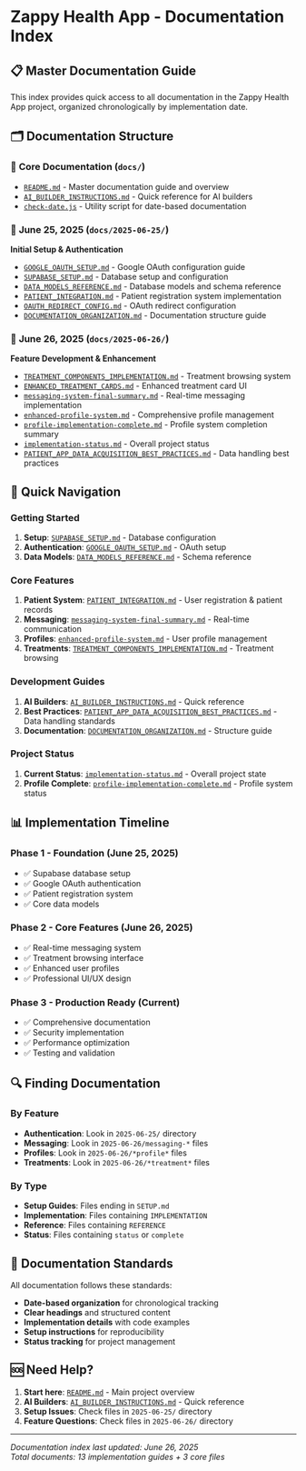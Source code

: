 # Zappy Health App - Documentation Index

## 📋 **Master Documentation Guide**

This index provides quick access to all documentation in the Zappy Health App project, organized chronologically by implementation date.

## 🗂️ **Documentation Structure**

### 📁 **Core Documentation** (`docs/`)
- [`README.md`](README.md) - Master documentation guide and overview
- [`AI_BUILDER_INSTRUCTIONS.md`](AI_BUILDER_INSTRUCTIONS.md) - Quick reference for AI builders
- [`check-date.js`](check-date.js) - Utility script for date-based documentation

### 📁 **June 25, 2025** (`docs/2025-06-25/`)
**Initial Setup & Authentication**
- [`GOOGLE_OAUTH_SETUP.md`](2025-06-25/GOOGLE_OAUTH_SETUP.md) - Google OAuth configuration guide
- [`SUPABASE_SETUP.md`](2025-06-25/SUPABASE_SETUP.md) - Database setup and configuration
- [`DATA_MODELS_REFERENCE.md`](2025-06-25/DATA_MODELS_REFERENCE.md) - Database models and schema reference
- [`PATIENT_INTEGRATION.md`](2025-06-25/PATIENT_INTEGRATION.md) - Patient registration system implementation
- [`OAUTH_REDIRECT_CONFIG.md`](2025-06-25/OAUTH_REDIRECT_CONFIG.md) - OAuth redirect configuration
- [`DOCUMENTATION_ORGANIZATION.md`](2025-06-25/DOCUMENTATION_ORGANIZATION.md) - Documentation structure guide

### 📁 **June 26, 2025** (`docs/2025-06-26/`)
**Feature Development & Enhancement**
- [`TREATMENT_COMPONENTS_IMPLEMENTATION.md`](2025-06-26/TREATMENT_COMPONENTS_IMPLEMENTATION.md) - Treatment browsing system
- [`ENHANCED_TREATMENT_CARDS.md`](2025-06-26/ENHANCED_TREATMENT_CARDS.md) - Enhanced treatment card UI
- [`messaging-system-final-summary.md`](2025-06-26/messaging-system-final-summary.md) - Real-time messaging implementation
- [`enhanced-profile-system.md`](2025-06-26/enhanced-profile-system.md) - Comprehensive profile management
- [`profile-implementation-complete.md`](2025-06-26/profile-implementation-complete.md) - Profile system completion summary
- [`implementation-status.md`](2025-06-26/implementation-status.md) - Overall project status
- [`PATIENT_APP_DATA_ACQUISITION_BEST_PRACTICES.md`](2025-06-26/PATIENT_APP_DATA_ACQUISITION_BEST_PRACTICES.md) - Data handling best practices

## 🎯 **Quick Navigation**

### **Getting Started**
1. **Setup**: [`SUPABASE_SETUP.md`](2025-06-25/SUPABASE_SETUP.md) - Database configuration
2. **Authentication**: [`GOOGLE_OAUTH_SETUP.md`](2025-06-25/GOOGLE_OAUTH_SETUP.md) - OAuth setup
3. **Data Models**: [`DATA_MODELS_REFERENCE.md`](2025-06-25/DATA_MODELS_REFERENCE.md) - Schema reference

### **Core Features**
1. **Patient System**: [`PATIENT_INTEGRATION.md`](2025-06-25/PATIENT_INTEGRATION.md) - User registration & patient records
2. **Messaging**: [`messaging-system-final-summary.md`](2025-06-26/messaging-system-final-summary.md) - Real-time communication
3. **Profiles**: [`enhanced-profile-system.md`](2025-06-26/enhanced-profile-system.md) - User profile management
4. **Treatments**: [`TREATMENT_COMPONENTS_IMPLEMENTATION.md`](2025-06-26/TREATMENT_COMPONENTS_IMPLEMENTATION.md) - Treatment browsing

### **Development Guides**
1. **AI Builders**: [`AI_BUILDER_INSTRUCTIONS.md`](AI_BUILDER_INSTRUCTIONS.md) - Quick reference
2. **Best Practices**: [`PATIENT_APP_DATA_ACQUISITION_BEST_PRACTICES.md`](2025-06-26/PATIENT_APP_DATA_ACQUISITION_BEST_PRACTICES.md) - Data handling standards
3. **Documentation**: [`DOCUMENTATION_ORGANIZATION.md`](2025-06-25/DOCUMENTATION_ORGANIZATION.md) - Structure guide

### **Project Status**
1. **Current Status**: [`implementation-status.md`](2025-06-26/implementation-status.md) - Overall project state
2. **Profile Complete**: [`profile-implementation-complete.md`](2025-06-26/profile-implementation-complete.md) - Profile system status

## 📊 **Implementation Timeline**

### **Phase 1 - Foundation** (June 25, 2025)
- ✅ Supabase database setup
- ✅ Google OAuth authentication
- ✅ Patient registration system
- ✅ Core data models

### **Phase 2 - Core Features** (June 26, 2025)
- ✅ Real-time messaging system
- ✅ Treatment browsing interface
- ✅ Enhanced user profiles
- ✅ Professional UI/UX design

### **Phase 3 - Production Ready** (Current)
- ✅ Comprehensive documentation
- ✅ Security implementation
- ✅ Performance optimization
- ✅ Testing and validation

## 🔍 **Finding Documentation**

### **By Feature**
- **Authentication**: Look in `2025-06-25/` directory
- **Messaging**: Look in `2025-06-26/messaging-*` files
- **Profiles**: Look in `2025-06-26/*profile*` files
- **Treatments**: Look in `2025-06-26/*treatment*` files

### **By Type**
- **Setup Guides**: Files ending in `SETUP.md`
- **Implementation**: Files containing `IMPLEMENTATION`
- **Reference**: Files containing `REFERENCE`
- **Status**: Files containing `status` or `complete`

## 📝 **Documentation Standards**

All documentation follows these standards:
- **Date-based organization** for chronological tracking
- **Clear headings** and structured content
- **Implementation details** with code examples
- **Setup instructions** for reproducibility
- **Status tracking** for project management

## 🆘 **Need Help?**

1. **Start here**: [`README.md`](README.md) - Main project overview
2. **AI Builders**: [`AI_BUILDER_INSTRUCTIONS.md`](AI_BUILDER_INSTRUCTIONS.md) - Quick reference
3. **Setup Issues**: Check files in `2025-06-25/` directory
4. **Feature Questions**: Check files in `2025-06-26/` directory

---

*Documentation index last updated: June 26, 2025*  
*Total documents: 13 implementation guides + 3 core files*
